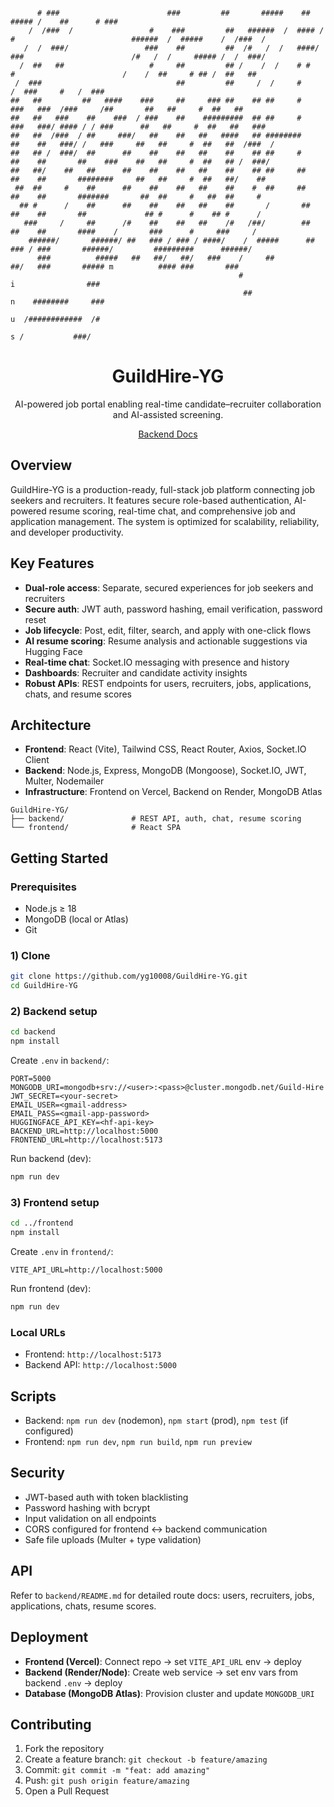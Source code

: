 ```text
                                                                                                                                   
      # ###                        ###         ##       #####    ##                                  ##### /    ##      # ###      
    /  /###  /                 #    ###         ##   ######  /  #### / #                          ######  /  #####    /  /###  /   
   /  /  ###/                 ###    ##         ##  /#   /  /   ####/ ###                        /#   /  /     ##### /  /  ###/    
  /  ##   ##                   #     ##         ## /    /  /    # #    #                        /    /  ##     # ## /  ##   ##     
 /  ###                              ##         ##     /  /     #                                   /  ###     #   /  ###          
##   ##         ##   ####    ###     ##     ### ##    ## ##     #    ###   ###  /###     /##       ##   ##     #  ##   ##          
##   ##   ###    ##    ###  / ###    ##    #########  ## ##     #     ###   ###/ #### / / ###      ##   ##     #  ##   ##   ###    
##   ##  /###  / ##     ###/   ##    ##   ##   ####   ## ########      ##    ##   ###/ /   ###     ##   ##     #  ##   ##  /###  / 
##   ## /  ###/  ##      ##    ##    ##   ##    ##    ## ##     #      ##    ##       ##    ###    ##   ##     #  ##   ## /  ###/  
##   ##/    ##   ##      ##    ##    ##   ##    ##    ## ##     ##     ##    ##       ########     ##   ##     #  ##   ##/    ##   
 ##  ##     #    ##      ##    ##    ##   ##    ##    #  ##     ##     ##    ##       #######       ##  ##     #   ##  ##     #    
  ## #      /    ##      ##    ##    ##   ##    ##       /       ##    ##    ##       ##             ## #      #    ## #      /    
   ###     /     ##      /#    ##    ##   ##    /#   /##/        ##    ##    ##       ####    /       ###      #     ###     /     
    ######/       ######/ ##   ### / ### / ####/    /  #####      ##   ### / ###       ######/         #########      ######/      
      ###          #####   ##   ##/   ##/   ###    /     ##             ##/   ###       ##### m          #### ###       ###        
                                                   #                                          i                ###                 
                                                    ##                                        n    ########     ###                
                                                                                              u  /############  /#                 
                                                                                              s /           ###/                   
```





<div align="center">
  <h1>GuildHire-YG</h1>
  <p>AI-powered job portal enabling real-time candidate–recruiter collaboration and AI-assisted screening.</p>
  <p>
    <a href="backend/README.md">Backend Docs</a>
  </p>
</div>

## Overview

GuildHire-YG is a production-ready, full-stack job platform connecting job seekers and recruiters. It features secure role-based authentication, AI-powered resume scoring, real-time chat, and comprehensive job and application management. The system is optimized for scalability, reliability, and developer productivity.

## Key Features

- **Dual-role access**: Separate, secured experiences for job seekers and recruiters
- **Secure auth**: JWT auth, password hashing, email verification, password reset
- **Job lifecycle**: Post, edit, filter, search, and apply with one-click flows
- **AI resume scoring**: Resume analysis and actionable suggestions via Hugging Face
- **Real-time chat**: Socket.IO messaging with presence and history
- **Dashboards**: Recruiter and candidate activity insights
- **Robust APIs**: REST endpoints for users, recruiters, jobs, applications, chats, and resume scores

## Architecture

- **Frontend**: React (Vite), Tailwind CSS, React Router, Axios, Socket.IO Client
- **Backend**: Node.js, Express, MongoDB (Mongoose), Socket.IO, JWT, Multer, Nodemailer
- **Infrastructure**: Frontend on Vercel, Backend on Render, MongoDB Atlas

```
GuildHire-YG/
├── backend/               # REST API, auth, chat, resume scoring
└── frontend/              # React SPA
```

## Getting Started

### Prerequisites

- Node.js ≥ 18
- MongoDB (local or Atlas)
- Git

### 1) Clone

```bash
git clone https://github.com/yg10008/GuildHire-YG.git
cd GuildHire-YG
```

### 2) Backend setup

```bash
cd backend
npm install
```

Create `.env` in `backend/`:

```env
PORT=5000
MONGODB_URI=mongodb+srv://<user>:<pass>@cluster.mongodb.net/Guild-Hire
JWT_SECRET=<your-secret>
EMAIL_USER=<gmail-address>
EMAIL_PASS=<gmail-app-password>
HUGGINGFACE_API_KEY=<hf-api-key>
BACKEND_URL=http://localhost:5000
FRONTEND_URL=http://localhost:5173
```

Run backend (dev):

```bash
npm run dev
```

### 3) Frontend setup

```bash
cd ../frontend
npm install
```

Create `.env` in `frontend/`:

```env
VITE_API_URL=http://localhost:5000
```

Run frontend (dev):

```bash
npm run dev
```

### Local URLs

- Frontend: `http://localhost:5173`
- Backend API: `http://localhost:5000`

## Scripts

- Backend: `npm run dev` (nodemon), `npm start` (prod), `npm test` (if configured)
- Frontend: `npm run dev`, `npm run build`, `npm run preview`

## Security

- JWT-based auth with token blacklisting
- Password hashing with bcrypt
- Input validation on all endpoints
- CORS configured for frontend ↔ backend communication
- Safe file uploads (Multer + type validation)

## API

Refer to `backend/README.md` for detailed route docs: users, recruiters, jobs, applications, chats, resume scores.

## Deployment

- **Frontend (Vercel)**: Connect repo → set `VITE_API_URL` env → deploy
- **Backend (Render/Node)**: Create web service → set env vars from backend `.env` → deploy
- **Database (MongoDB Atlas)**: Provision cluster and update `MONGODB_URI`

## Contributing

1. Fork the repository
2. Create a feature branch: `git checkout -b feature/amazing`
3. Commit: `git commit -m "feat: add amazing"`
4. Push: `git push origin feature/amazing`
5. Open a Pull Request





#




